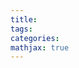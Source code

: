```yaml
---
title:
tags:
categories:
mathjax: true
---
```




<!--more-->
<!--stackedit_data:
eyJoaXN0b3J5IjpbNTAzODc3NDIyXX0=
-->